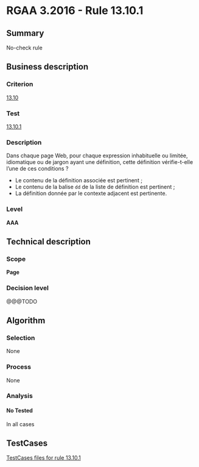 # RGAA 3.2016 - Rule 13.10.1

## Summary
No-check rule


## Business description

### Criterion
[13.10](http://references.modernisation.gouv.fr/rgaa-accessibilite/2016/criteres.html#crit-13-10)

### Test
[13.10.1](http://references.modernisation.gouv.fr/rgaa-accessibilite/2016/criteres.html#test-13-10-1)

### Description
<div lang="fr">Dans chaque page Web, pour chaque expression inhabituelle ou limit&#xE9;e, idiomatique ou de jargon ayant une d&#xE9;finition, cette d&#xE9;finition v&#xE9;rifie-t-elle l&#x2019;une de ces conditions&nbsp;? <ul><li>Le contenu de la d&#xE9;finition associ&#xE9;e est pertinent&nbsp;;</li> <li>Le contenu de la balise <code lang="en">dd</code> de la liste de d&#xE9;finition est pertinent&nbsp;;</li> <li>La d&#xE9;finition donn&#xE9;e par le contexte adjacent est pertinente.</li> </ul></div>

### Level
**AAA**


## Technical description

### Scope
**Page**

### Decision level
@@@TODO


## Algorithm

### Selection
None

### Process
None

### Analysis

#### No Tested
In all cases


##  TestCases

[TestCases files for rule 13.10.1](https://github.com/Asqatasun/Asqatasun/tree/develop/rules/rules-rgaa3.2016/src/test/resources/testcases/rgaa32016/Rgaa32016Rule131001/)


